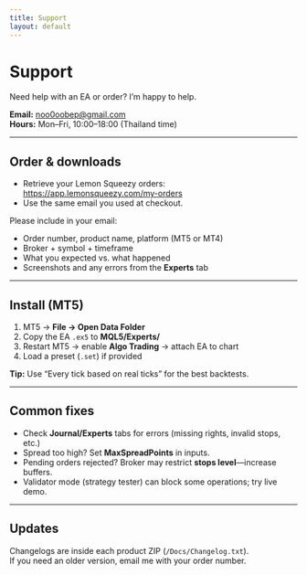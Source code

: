 ```yaml
---
title: Support
layout: default
---
```


# Support

Need help with an EA or order? I’m happy to help.

**Email:** noo0oobep@gmail.com  
**Hours:** Mon–Fri, 10:00–18:00 (Thailand time)

---

## Order & downloads
- Retrieve your Lemon Squeezy orders: https://app.lemonsqueezy.com/my-orders  
- Use the same email you used at checkout.

Please include in your email:  
- Order number, product name, platform (MT5 or MT4)  
- Broker + symbol + timeframe  
- What you expected vs. what happened  
- Screenshots and any errors from the **Experts** tab

---

## Install (MT5)
1. MT5 → **File → Open Data Folder**  
2. Copy the EA `.ex5` to **MQL5/Experts/**  
3. Restart MT5 → enable **Algo Trading** → attach EA to chart  
4. Load a preset (`.set`) if provided

**Tip:** Use “Every tick based on real ticks” for the best backtests.

---

## Common fixes
- Check **Journal/Experts** tabs for errors (missing rights, invalid stops, etc.)  
- Spread too high? Set **MaxSpreadPoints** in inputs.  
- Pending orders rejected? Broker may restrict **stops level**—increase buffers.  
- Validator mode (strategy tester) can block some operations; try live demo.

---

## Updates
Changelogs are inside each product ZIP (`/Docs/Changelog.txt`).  
If you need an older version, email me with your order number.

